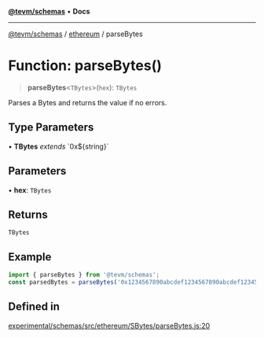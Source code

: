 [**@tevm/schemas**](../../README.md) • **Docs**

***

[@tevm/schemas](../../modules.md) / [ethereum](../README.md) / parseBytes

# Function: parseBytes()

> **parseBytes**\<`TBytes`\>(`hex`): `TBytes`

Parses a Bytes and returns the value if no errors.

## Type Parameters

• **TBytes** *extends* \`0x$\{string\}\`

## Parameters

• **hex**: `TBytes`

## Returns

`TBytes`

## Example

```javascript
import { parseBytes } from '@tevm/schemas';
const parsedBytes = parseBytes('0x1234567890abcdef1234567890abcdef12345678');
```

## Defined in

[experimental/schemas/src/ethereum/SBytes/parseBytes.js:20](https://github.com/evmts/tevm-monorepo/blob/main/experimental/schemas/src/ethereum/SBytes/parseBytes.js#L20)
